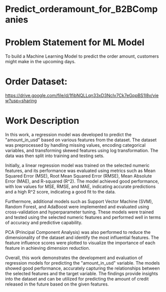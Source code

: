 # Predict_orderamount_for_B2BCompanies
# Problem Statement for ML Model 
To build a Machine Learning Model to predict the order amount, customers might make in the upcoming days.
# Order Dataset:
https://drive.google.com/file/d/1fibNQLLqn33xD3NcIv7Ck7eGppBS1l8v/view?usp=sharing

# Work Description
In this work, a regression model was developed to predict the "amount_in_usd" based on various features from the dataset. The dataset was preprocessed by handling missing values, encoding categorical variables, and transforming skewed features using log transformation. The data was then split into training and testing sets.

Initially, a linear regression model was trained on the selected numeric features, and its performance was evaluated using metrics such as Mean Squared Error (MSE), Root Mean Squared Error (RMSE), Mean Absolute Error (MAE), and R-squared (R^2). The model achieved good performance, with low values for MSE, RMSE, and MAE, indicating accurate predictions and a high R^2 score, indicating a good fit to the data.

Furthermore, additional models such as Support Vector Machine (SVM), Random Forest, and AdaBoost were implemented and evaluated using cross-validation and hyperparameter tuning. These models were trained and tested using the selected numeric features and performed well in terms of accuracy and predictive capability.

PCA (Principal Component Analysis) was also performed to reduce the dimensionality of the dataset and identify the most influential features. The feature influence scores were plotted to visualize the importance of each feature in achieving dimension reduction.

Overall, this work demonstrates the development and evaluation of regression models for predicting the "amount_in_usd" variable. The models showed good performance, accurately capturing the relationships between the selected features and the target variable. The findings provide insights into the dataset and can be utilized for predicting the amount of credit released in the future based on the given features.
